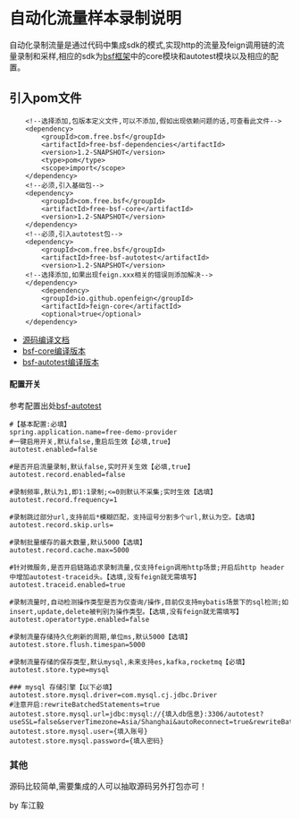 # 自动化流量样本录制说明
 自动化录制流量是通过代码中集成sdk的模式,实现http的流量及feign调用链的流量录制和采样,相应的sdk为[bsf框架](https://gitee.com/chejiangyi/free-bsf-all/tree/1.2-SNAPSHOT/ )中的core模块和autotest模块以及相应的配置。
## 引入pom文件
```
    <!--选择添加,包版本定义文件,可以不添加,假如出现依赖问题的话,可查看此文件-->
    <dependency>
        <groupId>com.free.bsf</groupId>
        <artifactId>free-bsf-dependencies</artifactId>
        <version>1.2-SNAPSHOT</version>
        <type>pom</type>
        <scope>import</scope>
    </dependency>
    <!--必须,引入基础包-->
    <dependency>
        <groupId>com.free.bsf</groupId>
        <artifactId>free-bsf-core</artifactId>
        <version>1.2-SNAPSHOT</version>
    </dependency>
    <!--必须,引入autotest包-->
    <dependency>
        <groupId>com.free.bsf</groupId>
        <artifactId>free-bsf-autotest</artifactId>
        <version>1.2-SNAPSHOT</version>  
    <!--选择添加,如果出现feign.xxx相关的错误则添加解决-->
    </dependency>
        <dependency>
        <groupId>io.github.openfeign</groupId>
        <artifactId>feign-core</artifactId>
        <optional>true</optional>
    </dependency>
```
* [源码编译文档](https://gitee.com/chejiangyi/free-bsf-all/blob/1.2-SNAPSHOT/ )
* [bsf-core编译版本](https://gitee.com/chejiangyi/lmc-autotest/releases/tag/1.0 )
* [bsf-autotest编译版本](https://gitee.com/chejiangyi/lmc-autotest/releases/tag/1.0 )
#### 配置开关
参考配置出处[bsf-autotest](https://gitee.com/chejiangyi/free-bsf-all/blob/1.2-SNAPSHOT/free-bsf-autotest/README.md )
```
#【基本配置:必填】
spring.application.name=free-demo-provider
#一键启用开关,默认false,重启后生效【必填,true】
autotest.enabled=false

#是否开启流量录制,默认false,实时开关生效【必填,true】
autotest.record.enabled=false

#录制频率,默认为1,即1:1录制;<=0则默认不采集;实时生效【选填】
autotest.record.frequency=1

#录制跳过部分url,支持前后*模糊匹配，支持逗号分割多个url,默认为空。【选填】
autotest.record.skip.urls=

#录制批量缓存的最大数量,默认5000【选填】
autotest.record.cache.max=5000

#针对微服务,是否开启链路追求录制流量,仅支持feign调用http场景;开启后http header 中增加autotest-traceid头。【选填,没有feign就无需填写】
autotest.traceid.enabled=true

#录制流量时,自动检测操作类型是否为仅查询/操作,目前仅支持mybatis场景下的sql检测;如insert,update,delete被判别为操作类型。【选填,没有feign就无需填写】
autotest.operatortype.enabled=false

#录制流量存储持久化刷新的周期,单位ms,默认5000【选填】
autotest.store.flush.timespan=5000

#录制流量存储的保存类型,默认mysql,未来支持es,kafka,rocketmq【必填】
autotest.store.type=mysql

### mysql 存储引擎【以下必填】
autotest.store.mysql.driver=com.mysql.cj.jdbc.Driver
#注意开启:rewriteBatchedStatements=true
autotest.store.mysql.url=jdbc:mysql://{填入db信息}:3306/autotest?useSSL=false&serverTimezone=Asia/Shanghai&autoReconnect=true&rewriteBatchedStatements=true
autotest.store.mysql.user={填入账号}
autotest.store.mysql.password={填入密码}
```

### 其他
源码比较简单,需要集成的人可以抽取源码另外打包亦可！


by 车江毅